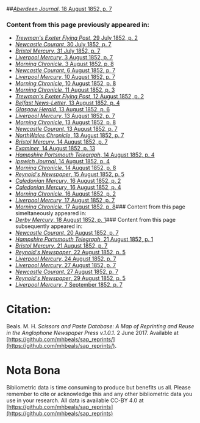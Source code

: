 ##[*Aberdeen Journal*, 18 August 1852, p. 7](https://mhbeals.github.io/sap_html/Aberdeen-Journal/Aberdeen-Journal-18-August-1852-p-7)

### Content from this page previously appeared in:
+ [*Trewman's Exeter Flying Post*, 29 July 1852, p. 2](https://mhbeals.github.io/sap_html/Trewman's-Exeter-Flying-Post/Trewman's-Exeter-Flying-Post-29-July-1852-p-2)
+ [*Newcastle Courant*, 30 July 1852, p. 7](https://mhbeals.github.io/sap_html/Newcastle-Courant/Newcastle-Courant-30-July-1852-p-7)
+ [*Bristol Mercury*, 31 July 1852, p. 7](https://mhbeals.github.io/sap_html/Bristol-Mercury/Bristol-Mercury-31-July-1852-p-7)
+ [*Liverpool Mercury*, 3 August 1852, p. 7](https://mhbeals.github.io/sap_html/Liverpool-Mercury/Liverpool-Mercury-3-August-1852-p-7)
+ [*Morning Chronicle*, 3 August 1852, p. 8](https://mhbeals.github.io/sap_html/Morning-Chronicle/Morning-Chronicle-3-August-1852-p-8)
+ [*Newcastle Courant*, 6 August 1852, p. 7](https://mhbeals.github.io/sap_html/Newcastle-Courant/Newcastle-Courant-6-August-1852-p-7)
+ [*Liverpool Mercury*, 10 August 1852, p. 7](https://mhbeals.github.io/sap_html/Liverpool-Mercury/Liverpool-Mercury-10-August-1852-p-7)
+ [*Morning Chronicle*, 10 August 1852, p. 8](https://mhbeals.github.io/sap_html/Morning-Chronicle/Morning-Chronicle-10-August-1852-p-8)
+ [*Morning Chronicle*, 11 August 1852, p. 3](https://mhbeals.github.io/sap_html/Morning-Chronicle/Morning-Chronicle-11-August-1852-p-3)
+ [*Trewman's Exeter Flying Post*, 12 August 1852, p. 2](https://mhbeals.github.io/sap_html/Trewman's-Exeter-Flying-Post/Trewman's-Exeter-Flying-Post-12-August-1852-p-2)
+ [*Belfast News-Letter*, 13 August 1852, p. 4](https://mhbeals.github.io/sap_html/Belfast-News-Letter/Belfast-News-Letter-13-August-1852-p-4)
+ [*Glasgow Herald*, 13 August 1852, p. 6](https://mhbeals.github.io/sap_html/Glasgow-Herald/Glasgow-Herald-13-August-1852-p-6)
+ [*Liverpool Mercury*, 13 August 1852, p. 7](https://mhbeals.github.io/sap_html/Liverpool-Mercury/Liverpool-Mercury-13-August-1852-p-7)
+ [*Morning Chronicle*, 13 August 1852, p. 8](https://mhbeals.github.io/sap_html/Morning-Chronicle/Morning-Chronicle-13-August-1852-p-8)
+ [*Newcastle Courant*, 13 August 1852, p. 7](https://mhbeals.github.io/sap_html/Newcastle-Courant/Newcastle-Courant-13-August-1852-p-7)
+ [*NorthWales Chronicle*, 13 August 1852, p. 7](https://mhbeals.github.io/sap_html/NorthWales-Chronicle/NorthWales-Chronicle-13-August-1852-p-7)
+ [*Bristol Mercury*, 14 August 1852, p. 7](https://mhbeals.github.io/sap_html/Bristol-Mercury/Bristol-Mercury-14-August-1852-p-7)
+ [*Examiner*, 14 August 1852, p. 13](https://mhbeals.github.io/sap_html/Examiner/Examiner-14-August-1852-p-13)
+ [*Hampshire Portsmouth Telegraph*, 14 August 1852, p. 4](https://mhbeals.github.io/sap_html/Hampshire-Portsmouth-Telegraph/Hampshire-Portsmouth-Telegraph-14-August-1852-p-4)
+ [*Ipswich Journal*, 14 August 1852, p. 4](https://mhbeals.github.io/sap_html/Ipswich-Journal/Ipswich-Journal-14-August-1852-p-4)
+ [*Morning Chronicle*, 14 August 1852, p. 8](https://mhbeals.github.io/sap_html/Morning-Chronicle/Morning-Chronicle-14-August-1852-p-8)
+ [*Reynold's Newspaper*, 15 August 1852, p. 5](https://mhbeals.github.io/sap_html/Reynold's-Newspaper/Reynold's-Newspaper-15-August-1852-p-5)
+ [*Caledonian Mercury*, 16 August 1852, p. 2](https://mhbeals.github.io/sap_html/Caledonian-Mercury/Caledonian-Mercury-16-August-1852-p-2)
+ [*Caledonian Mercury*, 16 August 1852, p. 4](https://mhbeals.github.io/sap_html/Caledonian-Mercury/Caledonian-Mercury-16-August-1852-p-4)
+ [*Morning Chronicle*, 16 August 1852, p. 2](https://mhbeals.github.io/sap_html/Morning-Chronicle/Morning-Chronicle-16-August-1852-p-2)
+ [*Liverpool Mercury*, 17 August 1852, p. 7](https://mhbeals.github.io/sap_html/Liverpool-Mercury/Liverpool-Mercury-17-August-1852-p-7)
+ [*Morning Chronicle*, 17 August 1852, p. 8](https://mhbeals.github.io/sap_html/Morning-Chronicle/Morning-Chronicle-17-August-1852-p-8)### Content from this page simeltaneously appeared in:
+ [*Derby Mercury*, 18 August 1852, p. 1](https://mhbeals.github.io/sap_html/Derby-Mercury/Derby-Mercury-18-August-1852-p-1)### Content from this page subsequently appeared in:
+ [*Newcastle Courant*, 20 August 1852, p. 7](https://mhbeals.github.io/sap_html/Newcastle-Courant/Newcastle-Courant-20-August-1852-p-7)
+ [*Hampshire Portsmouth Telegraph*, 21 August 1852, p. 1](https://mhbeals.github.io/sap_html/Hampshire-Portsmouth-Telegraph/Hampshire-Portsmouth-Telegraph-21-August-1852-p-1)
+ [*Bristol Mercury*, 21 August 1852, p. 7](https://mhbeals.github.io/sap_html/Bristol-Mercury/Bristol-Mercury-21-August-1852-p-7)
+ [*Reynold's Newspaper*, 22 August 1852, p. 5](https://mhbeals.github.io/sap_html/Reynold's-Newspaper/Reynold's-Newspaper-22-August-1852-p-5)
+ [*Liverpool Mercury*, 24 August 1852, p. 7](https://mhbeals.github.io/sap_html/Liverpool-Mercury/Liverpool-Mercury-24-August-1852-p-7)
+ [*Liverpool Mercury*, 27 August 1852, p. 7](https://mhbeals.github.io/sap_html/Liverpool-Mercury/Liverpool-Mercury-27-August-1852-p-7)
+ [*Newcastle Courant*, 27 August 1852, p. 7](https://mhbeals.github.io/sap_html/Newcastle-Courant/Newcastle-Courant-27-August-1852-p-7)
+ [*Reynold's Newspaper*, 29 August 1852, p. 5](https://mhbeals.github.io/sap_html/Reynold's-Newspaper/Reynold's-Newspaper-29-August-1852-p-5)
+ [*Liverpool Mercury*, 7 September 1852, p. 7](https://mhbeals.github.io/sap_html/Liverpool-Mercury/Liverpool-Mercury-7-September-1852-p-7)
                    
# Citation: 

Beals. M. H. *Scissors and Paste Database: A Map of Reprinting and Reuse in the Anglophone Newspaper Press v.1.0.1.* 2 June 2017. Available at [https://github.com/mhbeals/sap_reprints/](https://github.com/mhbeals/sap_reprints/). 
                    
# Nota Bona

Bibliometric data is time consuming to produce but benefits us all. Please remember to cite or acknowledge this and any other bibliometric data you use in your research. All data is available CC-BY 4.0 at [https://github.com/mhbeals/sap_reprints](https://github.com/mhbeals/sap_reprints)